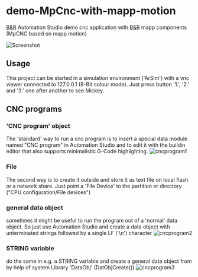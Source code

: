 # demo-MpCnc-with-mapp-motion
[B&amp;R](https://www.br-automation.com) Automation Studio 
demo cnc application with [B&amp;R](https://www.br-automation.com) mapp components (MpCNC based on mapp motion)

![Screenshot](https://github.com/hilch/demo-MpCnc-with-mapp-motion-/blob/master/doc/screenshot.PNG)

## Usage
This project can be started in a simulation environment ('ArSim') with a vnc viewer connected to 127.0.0.1 (8-Bit colour mode).
Just press button '1.', '2.' and '3.' one after another to see Mickey.

## CNC programs
### 'CNC program' object
The 'standard' way to run a cnc program is to insert a special data module named "CNC program" in Automation Studio and to edit it with the buildin editor that also supports minimalistic G-Code highlighting.
![cncprogram1](https://github.com/hilch/demo-MpCnc-with-mapp-motion-/blob/master/doc/cncprogram1.png)
### File
The second way is to create it outside and store it as text file on local flash or a network share. Just point a 'File Device' to the partition or directory ("CPU configuration/File devices")
### general data object
sometimes it might be useful to run the program out of a 'normal' data object. So just use Automation Studio and create a data object with unterminated strings followed by a single LF ('\n') character
![cncprogram2](https://github.com/hilch/demo-MpCnc-with-mapp-motion-/blob/master/doc/cncprogram2.png)
### STRING variable
do the same in e.g. a STRING variable and create a general data object from by help of system Library 'DataObj' (DatObjCreate())
![cncprogram3](https://github.com/hilch/demo-MpCnc-with-mapp-motion-/blob/master/doc/cncprogram3.png)




